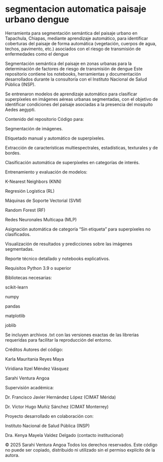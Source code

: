 # segmentacion automatica paisaje urbano dengue
Herramienta para segmentación semántica del paisaje urbano en Tapachula, Chiapas, mediante aprendizaje automático, para identificar coberturas del paisaje de forma automática  (vegetación, cuerpos de agua, techos, pavimento, etc.) asociados con el riesgo de transmisión de enfermedades como el dengue


Segmentación semántica del paisaje en zonas urbanas para la determinación de factores de riesgo de transmisión de dengue
Este repositorio contiene los notebooks, herramientas y documentación desarrollados durante la consultoría con el Instituto Nacional de Salud Pública (INSP).

Se entrenaron modelos de aprendizaje automático para clasificar superpíxeles en imágenes aéreas urbanas segmentadas, con el objetivo de identificar condiciones del paisaje asociadas a la presencia del mosquito Aedes aegypti.

Contenido del repositorio
Código para:

Segmentación de imágenes.

Etiquetado manual y automático de superpíxeles.

Extracción de características multiespectrales, estadísticas, texturales y de bordes.

Clasificación automática de superpíxeles en categorías de interés.

Entrenamiento y evaluación de modelos:

K-Nearest Neighbors (KNN)

Regresión Logística (RL)

Máquinas de Soporte Vectorial (SVM)

Random Forest (RF)

Redes Neuronales Multicapa (MLP)

Asignación automática de categoría “Sin etiqueta” para superpíxeles no clasificados.

Visualización de resultados y predicciones sobre las imágenes segmentadas.

Reporte técnico detallado y notebooks explicativos.

Requisitos
Python 3.9 o superior

Bibliotecas necesarias:

scikit-learn

numpy

pandas

matplotlib

joblib

Se incluyen archivos .txt con las versiones exactas de las librerías requeridas para facilitar la reproducción del entorno.

Créditos
Autores del código:

Karla Mauritania Reyes Maya

Viridiana Itzel Méndez Vásquez

Sarahi Ventura Angoa

Supervisión académica:

Dr. Francisco Javier Hernández López (CIMAT Mérida)

Dr. Víctor Hugo Muñíz Sánchez (CIMAT Monterrey)

Proyecto desarrollado en colaboración con:

Instituto Nacional de Salud Pública (INSP)

Dra. Kenya Mayela Valdez Delgado (contacto institucional)

© 2025 Sarahi Ventura Angoa
Todos los derechos reservados. Este código no puede ser copiado, distribuido ni utilizado sin el permiso explícito de la autora.
